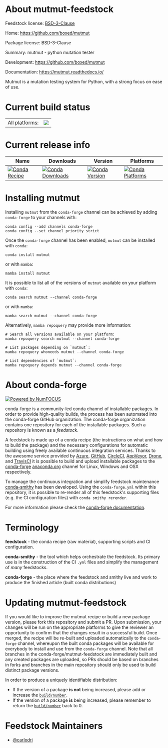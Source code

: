 About mutmut-feedstock
======================

Feedstock license: [BSD-3-Clause](https://github.com/conda-forge/mutmut-feedstock/blob/main/LICENSE.txt)

Home: https://github.com/boxed/mutmut

Package license: BSD-3-Clause

Summary: mutmut - python mutation tester

Development: https://github.com/boxed/mutmut

Documentation: https://mutmut.readthedocs.io/

Mutmut is a mutation testing system for Python,
with a strong focus on ease of use.

Current build status
====================


<table><tr><td>All platforms:</td>
    <td>
      <a href="https://dev.azure.com/conda-forge/feedstock-builds/_build/latest?definitionId=14588&branchName=main">
        <img src="https://dev.azure.com/conda-forge/feedstock-builds/_apis/build/status/mutmut-feedstock?branchName=main">
      </a>
    </td>
  </tr>
</table>

Current release info
====================

| Name | Downloads | Version | Platforms |
| --- | --- | --- | --- |
| [![Conda Recipe](https://img.shields.io/badge/recipe-mutmut-green.svg)](https://anaconda.org/conda-forge/mutmut) | [![Conda Downloads](https://img.shields.io/conda/dn/conda-forge/mutmut.svg)](https://anaconda.org/conda-forge/mutmut) | [![Conda Version](https://img.shields.io/conda/vn/conda-forge/mutmut.svg)](https://anaconda.org/conda-forge/mutmut) | [![Conda Platforms](https://img.shields.io/conda/pn/conda-forge/mutmut.svg)](https://anaconda.org/conda-forge/mutmut) |

Installing mutmut
=================

Installing `mutmut` from the `conda-forge` channel can be achieved by adding `conda-forge` to your channels with:

```
conda config --add channels conda-forge
conda config --set channel_priority strict
```

Once the `conda-forge` channel has been enabled, `mutmut` can be installed with `conda`:

```
conda install mutmut
```

or with `mamba`:

```
mamba install mutmut
```

It is possible to list all of the versions of `mutmut` available on your platform with `conda`:

```
conda search mutmut --channel conda-forge
```

or with `mamba`:

```
mamba search mutmut --channel conda-forge
```

Alternatively, `mamba repoquery` may provide more information:

```
# Search all versions available on your platform:
mamba repoquery search mutmut --channel conda-forge

# List packages depending on `mutmut`:
mamba repoquery whoneeds mutmut --channel conda-forge

# List dependencies of `mutmut`:
mamba repoquery depends mutmut --channel conda-forge
```


About conda-forge
=================

[![Powered by
NumFOCUS](https://img.shields.io/badge/powered%20by-NumFOCUS-orange.svg?style=flat&colorA=E1523D&colorB=007D8A)](https://numfocus.org)

conda-forge is a community-led conda channel of installable packages.
In order to provide high-quality builds, the process has been automated into the
conda-forge GitHub organization. The conda-forge organization contains one repository
for each of the installable packages. Such a repository is known as a *feedstock*.

A feedstock is made up of a conda recipe (the instructions on what and how to build
the package) and the necessary configurations for automatic building using freely
available continuous integration services. Thanks to the awesome service provided by
[Azure](https://azure.microsoft.com/en-us/services/devops/), [GitHub](https://github.com/),
[CircleCI](https://circleci.com/), [AppVeyor](https://www.appveyor.com/),
[Drone](https://cloud.drone.io/welcome), and [TravisCI](https://travis-ci.com/)
it is possible to build and upload installable packages to the
[conda-forge](https://anaconda.org/conda-forge) [anaconda.org](https://anaconda.org/)
channel for Linux, Windows and OSX respectively.

To manage the continuous integration and simplify feedstock maintenance
[conda-smithy](https://github.com/conda-forge/conda-smithy) has been developed.
Using the ``conda-forge.yml`` within this repository, it is possible to re-render all of
this feedstock's supporting files (e.g. the CI configuration files) with ``conda smithy rerender``.

For more information please check the [conda-forge documentation](https://conda-forge.org/docs/).

Terminology
===========

**feedstock** - the conda recipe (raw material), supporting scripts and CI configuration.

**conda-smithy** - the tool which helps orchestrate the feedstock.
                   Its primary use is in the construction of the CI ``.yml`` files
                   and simplify the management of *many* feedstocks.

**conda-forge** - the place where the feedstock and smithy live and work to
                  produce the finished article (built conda distributions)


Updating mutmut-feedstock
=========================

If you would like to improve the mutmut recipe or build a new
package version, please fork this repository and submit a PR. Upon submission,
your changes will be run on the appropriate platforms to give the reviewer an
opportunity to confirm that the changes result in a successful build. Once
merged, the recipe will be re-built and uploaded automatically to the
`conda-forge` channel, whereupon the built conda packages will be available for
everybody to install and use from the `conda-forge` channel.
Note that all branches in the conda-forge/mutmut-feedstock are
immediately built and any created packages are uploaded, so PRs should be based
on branches in forks and branches in the main repository should only be used to
build distinct package versions.

In order to produce a uniquely identifiable distribution:
 * If the version of a package **is not** being increased, please add or increase
   the [``build/number``](https://docs.conda.io/projects/conda-build/en/latest/resources/define-metadata.html#build-number-and-string).
 * If the version of a package **is** being increased, please remember to return
   the [``build/number``](https://docs.conda.io/projects/conda-build/en/latest/resources/define-metadata.html#build-number-and-string)
   back to 0.

Feedstock Maintainers
=====================

* [@carlodri](https://github.com/carlodri/)

